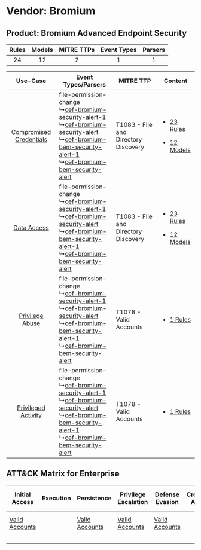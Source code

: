 Vendor: Bromium
===============
Product: Bromium Advanced Endpoint Security
-------------------------------------------
| Rules | Models | MITRE TTPs | Event Types | Parsers |
|:-----:|:------:|:----------:|:-----------:|:-------:|
|  24   |   12   |     2      |      1      |    1    |

|    Use-Case    | Event Types/Parsers    | MITRE TTP    | Content    |
|:----:| ---- | ---- | ---- |
| [Compromised Credentials](../../../UseCases/uc_compromised_credentials.md) |  file-permission-change<br> ↳[cef-bromium-security-alert-1](Ps/pC_cefbromiumsecurityalert1.md)<br> ↳[cef-bromium-security-alert](Ps/pC_cefbromiumsecurityalert.md)<br> ↳[cef-bromium-bem-security-alert-1](Ps/pC_cefbromiumbemsecurityalert1.md)<br> ↳[cef-bromium-bem-security-alert](Ps/pC_cefbromiumbemsecurityalert.md)<br> | T1083 - File and Directory Discovery<br> | [<ul><li>23 Rules</li></ul><ul><li>12 Models</li></ul>](RM/r_m_bromium_bromium_advanced_endpoint_security_Compromised_Credentials.md) |
|    [Data Access](../../../UseCases/uc_data_access.md)    |  file-permission-change<br> ↳[cef-bromium-security-alert-1](Ps/pC_cefbromiumsecurityalert1.md)<br> ↳[cef-bromium-security-alert](Ps/pC_cefbromiumsecurityalert.md)<br> ↳[cef-bromium-bem-security-alert-1](Ps/pC_cefbromiumbemsecurityalert1.md)<br> ↳[cef-bromium-bem-security-alert](Ps/pC_cefbromiumbemsecurityalert.md)<br> | T1083 - File and Directory Discovery<br> | [<ul><li>23 Rules</li></ul><ul><li>12 Models</li></ul>](RM/r_m_bromium_bromium_advanced_endpoint_security_Data_Access.md)    |
|         [Privilege Abuse](../../../UseCases/uc_privilege_abuse.md)         |  file-permission-change<br> ↳[cef-bromium-security-alert-1](Ps/pC_cefbromiumsecurityalert1.md)<br> ↳[cef-bromium-security-alert](Ps/pC_cefbromiumsecurityalert.md)<br> ↳[cef-bromium-bem-security-alert-1](Ps/pC_cefbromiumbemsecurityalert1.md)<br> ↳[cef-bromium-bem-security-alert](Ps/pC_cefbromiumbemsecurityalert.md)<br> | T1078 - Valid Accounts<br>    | [<ul><li>1 Rules</li></ul>](RM/r_m_bromium_bromium_advanced_endpoint_security_Privilege_Abuse.md)    |
|     [Privileged Activity](../../../UseCases/uc_privileged_activity.md)     |  file-permission-change<br> ↳[cef-bromium-security-alert-1](Ps/pC_cefbromiumsecurityalert1.md)<br> ↳[cef-bromium-security-alert](Ps/pC_cefbromiumsecurityalert.md)<br> ↳[cef-bromium-bem-security-alert-1](Ps/pC_cefbromiumbemsecurityalert1.md)<br> ↳[cef-bromium-bem-security-alert](Ps/pC_cefbromiumbemsecurityalert.md)<br> | T1078 - Valid Accounts<br>    | [<ul><li>1 Rules</li></ul>](RM/r_m_bromium_bromium_advanced_endpoint_security_Privileged_Activity.md)    |

ATT&CK Matrix for Enterprise
----------------------------
| Initial Access                                                      | Execution | Persistence                                                         | Privilege Escalation                                                | Defense Evasion                                                     | Credential Access | Discovery                                                                         | Lateral Movement | Collection | Command and Control | Exfiltration | Impact |
| ------------------------------------------------------------------- | --------- | ------------------------------------------------------------------- | ------------------------------------------------------------------- | ------------------------------------------------------------------- | ----------------- | --------------------------------------------------------------------------------- | ---------------- | ---------- | ------------------- | ------------ | ------ |
| [Valid Accounts](https://attack.mitre.org/techniques/T1078)<br><br> |           | [Valid Accounts](https://attack.mitre.org/techniques/T1078)<br><br> | [Valid Accounts](https://attack.mitre.org/techniques/T1078)<br><br> | [Valid Accounts](https://attack.mitre.org/techniques/T1078)<br><br> |                   | [File and Directory Discovery](https://attack.mitre.org/techniques/T1083)<br><br> |                  |            |                     |              |        |